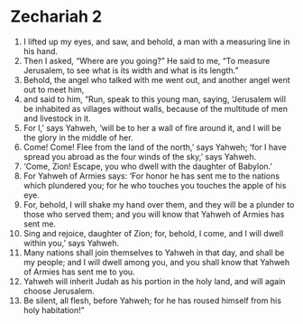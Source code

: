 ﻿
# Zechariah 2
1. I lifted up my eyes, and saw, and behold, a man with a measuring line in his hand. 
2. Then I asked, “Where are you going?” He said to me, “To measure Jerusalem, to see what is its width and what is its length.” 
3. Behold, the angel who talked with me went out, and another angel went out to meet him, 
4. and said to him, “Run, speak to this young man, saying, ‘Jerusalem will be inhabited as villages without walls, because of the multitude of men and livestock in it. 
5. For I,’ says Yahweh, ‘will be to her a wall of fire around it, and I will be the glory in the middle of her. 
6. Come! Come! Flee from the land of the north,’ says Yahweh; ‘for I have spread you abroad as the four winds of the sky,’ says Yahweh. 
7. ‘Come, Zion! Escape, you who dwell with the daughter of Babylon.’ 
8. For Yahweh of Armies says: ‘For honor he has sent me to the nations which plundered you; for he who touches you touches the apple of his eye. 
9. For, behold, I will shake my hand over them, and they will be a plunder to those who served them; and you will know that Yahweh of Armies has sent me. 
10. Sing and rejoice, daughter of Zion; for, behold, I come, and I will dwell within you,’ says Yahweh. 
11. Many nations shall join themselves to Yahweh in that day, and shall be my people; and I will dwell among you, and you shall know that Yahweh of Armies has sent me to you. 
12. Yahweh will inherit Judah as his portion in the holy land, and will again choose Jerusalem. 
13. Be silent, all flesh, before Yahweh; for he has roused himself from his holy habitation!” 
